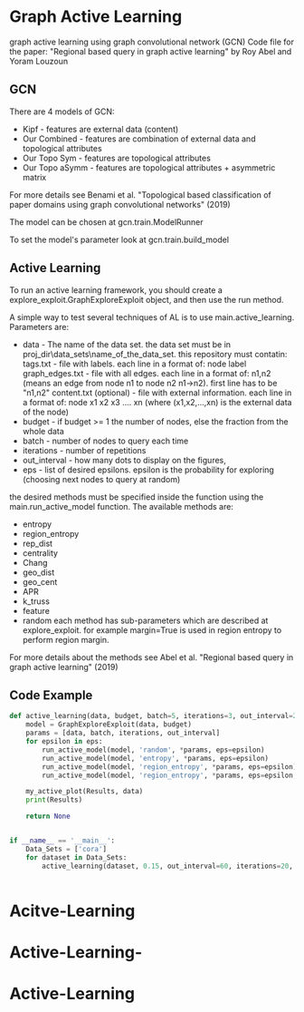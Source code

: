# Graph Active Learning

graph active learning using graph convolutional network (GCN)
Code file for the paper:
"Regional based query in graph active learning"  by Roy Abel and Yoram Louzoun

## GCN
There are 4 models of GCN:
* Kipf - features are external data (content)
* Our Combined - features are combination of external data and topological attributes
* Our Topo Sym - features are topological attributes
* Our Topo aSymm - features are topological attributes + asymmetric matrix

For more details see Benami et al. "Topological based classification of paper domains using graph convolutional networks" (2019)

The model can be chosen at gcn.train.ModelRunner

To set the model's parameter look at gcn.train.build_model

## Active Learning
To run an active learning framework, you should create a explore_exploit.GraphExploreExploit object, and then use the run method.

A simple way to test several techniques of AL is to use main.active_learning. 
Parameters are: 
* data - The name of the data set. 
the data set must be in proj_dir\data_sets\name_of_the_data_set. 
this repository must contatin: 
tags.txt - file with labels. each line in a format of: node label 
graph_edges.txt - file with all edges. each line in a format of: n1,n2 (means an edge from node n1 to node n2 n1->n2). first line has to be "n1,n2"
content.txt (optional) - file with external information. each line in a format of: node x1 x2 x3 .... xn (where (x1,x2,...,xn) is the external data of the node)
* budget - if budget >= 1 the number of nodes, else the fraction from the whole data 
* batch - number of nodes to query each time 
* iterations - number of repetitions 
* out_interval - how many dots to display on the figures, 
* eps - list of desired epsilons. epsilon is the probability for exploring (choosing next nodes to query at random)

the desired methods must be specified inside the function using the main.run_active_model function.
The available methods are:
* entropy
* region_entropy
* rep_dist
* centrality
* Chang
* geo_dist
* geo_cent
* APR
* k_truss
* feature
* random
each method has sub-parameters which are described at explore_exploit. for example margin=True is used in region entropy to perform region margin.

For more details about the methods see Abel et al. "Regional based query in graph active learning" (2019)

## Code Example

```python
def active_learning(data, budget, batch=5, iterations=3, out_interval=25, eps=[0.05]):
    model = GraphExploreExploit(data, budget)
    params = [data, batch, iterations, out_interval]
    for epsilon in eps:
        run_active_model(model, 'random', *params, eps=epsilon)									# random
        run_active_model(model, 'entropy', *params, eps=epsilon)								# entropy
		run_active_model(model, 'region_entropy', *params, eps=epsilon)							# region entropy
		run_active_model(model, 'region_entropy', *params, eps=epsilon, **{'margin': True})		# region margin

    my_active_plot(Results, data)
    print(Results)

    return None


if __name__ == '__main__':
	Data_Sets = ['cora']
	for dataset in Data_Sets:
		active_learning(dataset, 0.15, out_interval=60, iterations=20, batch=1)
	
```
# Acitve-Learning
# Active-Learning-
# Active-Learning
